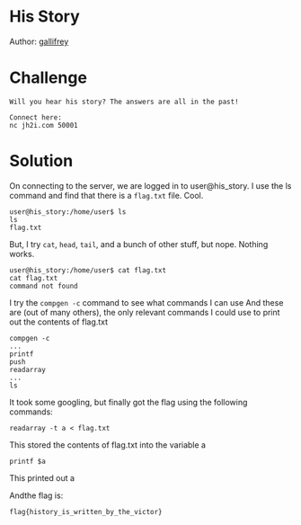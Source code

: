 # His Story
Author: [gallifrey](https://github.com/gall1frey)

# Challenge

```
Will you hear his story? The answers are all in the past!

Connect here:
nc jh2i.com 50001
```

# Solution

On connecting to the server, we are logged in to user@his_story.
I use the ls command and find that there is a ```flag.txt``` file. Cool.
```
user@his_story:/home/user$ ls
ls
flag.txt
```
But, I try ```cat```, ```head```, ```tail```, and a bunch of other stuff, but nope. Nothing works.
```
user@his_story:/home/user$ cat flag.txt
cat flag.txt
command not found
```
I try the ```compgen -c``` command to see what commands I can use
And these are (out of many others), the only relevant commands I could use to print out the
contents of flag.txt
```
compgen -c
...
printf
push
readarray
...
ls

```
It took some googling, but finally got the flag using the following commands:
```
readarray -t a < flag.txt 
```
This stored the contents of flag.txt into the variable a
```
printf $a
```
This printed out a

Andthe flag is:
```
flag{history_is_written_by_the_victor}
```
